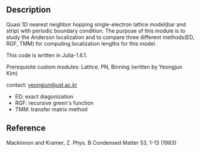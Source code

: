 ## Description
Quasi 1D nearest neighbor hopping single-electron lattice model(bar and strip) with periodic boundary condition. The purpose of this module is to study the Anderson localization and to compare three different methods(ED, RGF, TMM) for computing localization lengths for this model.

This code is written in Julia-1.6.1.

Prerequisite custom modules: Lattice, PN, Binning  (written by Yeongjun Kim)

contact: yeongjun@ust.ac.kr

 - ED: exact diagonization
 - RGF: recursive green's function
 - TMM: transfer matrix method

## Reference
Mackinnon and Kramer, Z. Phys. B Condensed Matter 53, 1-13 (1983)
